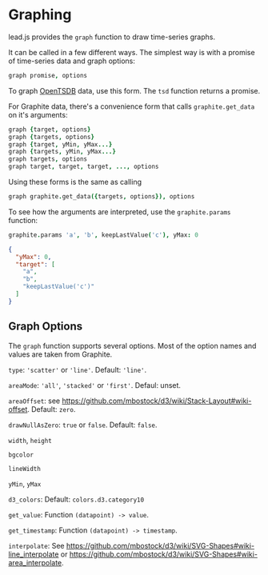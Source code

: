 # Graphing

lead.js provides the `graph` function to draw time-series graphs.

It can be called in a few different ways. The simplest way is with a promise of time-series data and graph options:

```coffeescript
graph promise, options
```

To graph [OpenTSDB](opentsdb.md) data, use this form. The `tsd` function returns a promise.

For Graphite data, there's a convenience form that calls `graphite.get_data` on it's arguments:

```coffeescript
graph {target, options}
graph {targets, options}
graph {target, yMin, yMax...}
graph {targets, yMin, yMax...}
graph targets, options
graph target, target, target, ..., options
```

Using these forms is the same as calling

```coffeescript
graph graphite.get_data({targets, options}), options
```

To see how the arguments are interpreted, use the `graphite.params` function:

```coffeescript
graphite.params 'a', 'b', keepLastValue('c'), yMax: 0
```

```json
{
  "yMax": 0,
  "target": [
    "a",
    "b",
    "keepLastValue('c')"
  ]
}
```

## Graph Options

The `graph` function supports several options. Most of the option names and values are taken from Graphite.

`type`: `'scatter'` or `'line'`. Default: `'line'`.

`areaMode`: `'all'`, `'stacked'` or `'first'`. Defaul: unset.

`areaOffset`: see https://github.com/mbostock/d3/wiki/Stack-Layout#wiki-offset. Default: `zero`.

`drawNullAsZero`: `true` or `false`. Default: `false`.

`width`, `height`

`bgcolor`

`lineWidth`

`yMin`, `yMax`

`d3_colors`: Default: `colors.d3.category10`

`get_value`: Function `(datapoint) -> value`.

`get_timestamp`: Function `(datapoint) -> timestamp`.

`interpolate`: See https://github.com/mbostock/d3/wiki/SVG-Shapes#wiki-line_interpolate or https://github.com/mbostock/d3/wiki/SVG-Shapes#wiki-area_interpolate.
